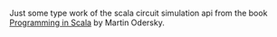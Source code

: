 Just some type work of the scala circuit simulation api from the book
[Programming in Scala](http://amzn.to/1bi5kUs) by Martin Odersky.

